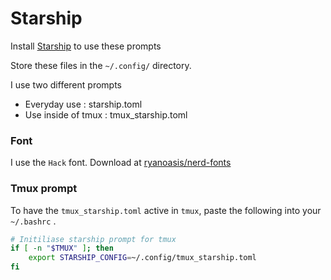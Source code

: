 # Starship


Install [Starship](https://starship.rs/) to use these prompts

Store these files in the `~/.config/` directory.

I use two different prompts
 - Everyday use : starship.toml
 - Use inside of tmux : tmux\_starship.toml

### Font

I use the `Hack` font. Download at [ryanoasis/nerd-fonts](https://github.com/ryanoasis/nerd-fonts)



### Tmux prompt

To have the `tmux_starship.toml` active in `tmux`, paste the following into your `~/.bashrc` .
```sh
# Initiliase starship prompt for tmux
if [ -n "$TMUX" ]; then
    export STARSHIP_CONFIG=~/.config/tmux_starship.toml
fi
```
